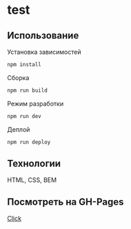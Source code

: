 # test

## Использование

Установка зависимостей
```bash
npm install
```

Сборка
```bash
npm run build
```

Режим разработки
```bash
npm run dev
```

Деплой
```bash
npm run deploy
```


## Технологии

HTML, CSS, BEM

## Посмотреть на GH-Pages
[Click](https://varyalikhanina.github.io/test/)
